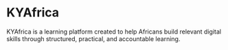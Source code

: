 # KYAfrica
KYAfrica is a learning platform created to help Africans build relevant digital skills through structured, practical, and accountable learning.
